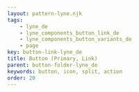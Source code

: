 ```yaml
---
layout: pattern-lyne.njk
tags: 
    - lyne_de
    - lyne_components_button_link_de
    - lyne_components_button_variants_de
    - page
key: button-link-lyne_de
title: Button (Primary, Link)
parent: button-folder-lyne_de
keywords: button, icon, split, action
order: 20
---
```

